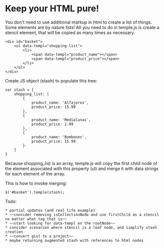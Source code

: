 Keep your HTML pure!
================

You don't need to use additional markup in html to create a list of things. Some elements are by nature lists!
All you need to do in temple.js is create a stencil element, that will be copied as many times as necessary.

    <div id="basket">
        <ul data-templ="shopping-list">
            <li>
                <span data-templ="product_name"></span>
                <span data-templ="product_price"></span>
            </li>
        </ul>
    </div>

Create JS object (stash) to populate this tree:

    var stash = {
        shopping_list: [
            {
                product_name: 'Alfajores',
                product_price: 15.99
            },
            {
                product_name: 'Medialunas',
                product_price: 2.99
            },
            {
                product_name: 'Bombones',
                product_price: 15.99
            }
        ]
    }

Because shopping_list is an array, temple.js will copy the first child node of the element associated with this property (ul) and merge it with data strings for each element of the array.

This is how to invoke merging: 

    $('#basket').temple(stash);

Todo:

    * partial updates (and real life example)
    * ~~consider removing isCollectionNode and use firstChild as a stencil no matter what tag that is~~
    * ~~start looking for data-templ on the rootNode~~
    * consider scenarion where stencil is a leaf node, and simplify stash creation
    * ~~convert gist to a project~~
    * maybe returning augmented stash with references to html nodes
